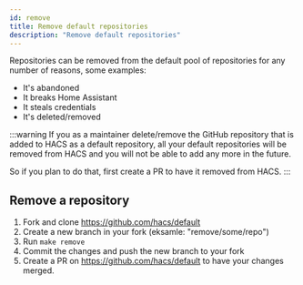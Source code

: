 ```yaml
---
id: remove
title: Remove default repositories
description: "Remove default repositories"
---
```


Repositories can be removed from the default pool of repositories for any number of reasons, some examples:

- It's abandoned
- It breaks Home Assistant
- It steals credentials
- It's deleted/removed

:::warning
If you as a maintainer delete/remove the GitHub repository that is added to HACS as a default repository, all your default repositories will be removed from HACS and you will not be able to add any more in the future.

So if you plan to do that, first create a PR to have it removed from HACS.
:::



## Remove a repository

1. Fork and clone https://github.com/hacs/default
1. Create a new branch in your fork (eksamle: "remove/some/repo")
1. Run `make remove`
1. Commit the changes and push the new branch to your fork
1. Create a PR on https://github.com/hacs/default to have your changes merged.

